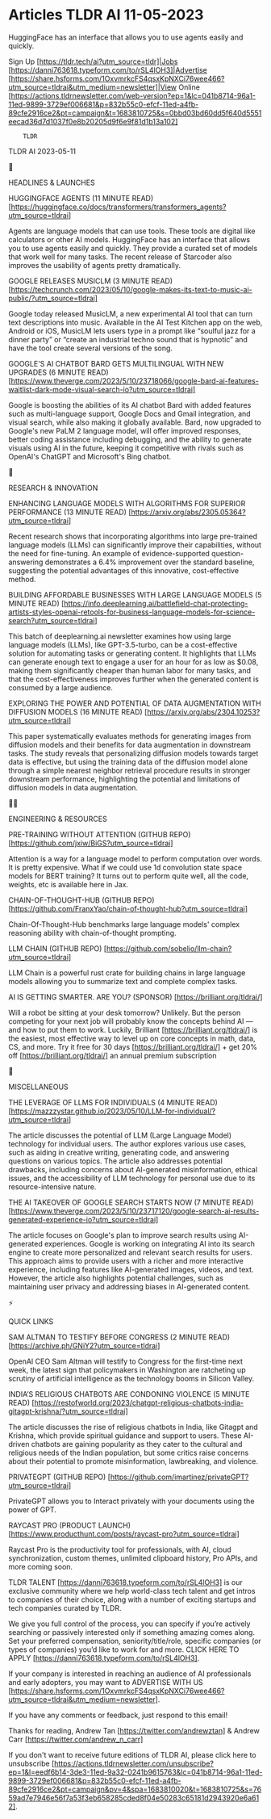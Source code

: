 # Articles TLDR AI 11-05-2023

HuggingFace has an interface that allows you to use agents easily and
quickly.  

Sign Up [https://tldr.tech/ai?utm_source=tldr]|Jobs
[https://danni763618.typeform.com/to/rSL4lOH3]|Advertise
[https://share.hsforms.com/1OxvmrkcFS4qsxKpNXCi76wee466?utm_source=tldrai&utm_medium=newsletter]|View
Online
[https://actions.tldrnewsletter.com/web-version?ep=1&lc=041b8714-96a1-11ed-9899-3729ef006681&p=832b55c0-efcf-11ed-a4fb-89cfe2916ce2&pt=campaign&t=1683810725&s=0bbd03bd60dd5f640d5551eecad36d7d1037f0e8b20205d9f6e9f81d1b13a102]


		TLDR 

TLDR AI 2023-05-11

🚀 

HEADLINES & LAUNCHES

HUGGINGFACE AGENTS (11 MINUTE READ)
[https://huggingface.co/docs/transformers/transformers_agents?utm_source=tldrai]


Agents are language models that can use tools. These tools are digital
like calculators or other AI models. HuggingFace has an interface that
allows you to use agents easily and quickly. They provide a curated
set of models that work well for many tasks. The recent release of
Starcoder also improves the usability of agents pretty dramatically. 

GOOGLE RELEASES MUSICLM (3 MINUTE READ)
[https://techcrunch.com/2023/05/10/google-makes-its-text-to-music-ai-public/?utm_source=tldrai]


Google today released MusicLM, a new experimental AI tool that can
turn text descriptions into music. Available in the AI Test Kitchen
app on the web, Android or iOS, MusicLM lets users type in a prompt
like “soulful jazz for a dinner party” or “create an industrial
techno sound that is hypnotic” and have the tool create several
versions of the song. 

GOOGLE'S AI CHATBOT BARD GETS MULTILINGUAL WITH NEW UPGRADES (6 MINUTE
READ)
[https://www.theverge.com/2023/5/10/23718066/google-bard-ai-features-waitlist-dark-mode-visual-search-io?utm_source=tldrai]


Google is boosting the abilities of its AI chatbot Bard with added
features such as multi-language support, Google Docs and Gmail
integration, and visual search, while also making it globally
available. Bard, now upgraded to Google's new PaLM 2 language model,
will offer improved responses, better coding assistance including
debugging, and the ability to generate visuals using AI in the future,
keeping it competitive with rivals such as OpenAI's ChatGPT and
Microsoft's Bing chatbot. 

🧠 

RESEARCH & INNOVATION

ENHANCING LANGUAGE MODELS WITH ALGORITHMS FOR SUPERIOR PERFORMANCE (13
MINUTE READ) [https://arxiv.org/abs/2305.05364?utm_source=tldrai] 

Recent research shows that incorporating algorithms into large
pre-trained language models (LLMs) can significantly improve their
capabilities, without the need for fine-tuning. An example of
evidence-supported question-answering demonstrates a 6.4% improvement
over the standard baseline, suggesting the potential advantages of
this innovative, cost-effective method. 

BUILDING AFFORDABLE BUSINESSES WITH LARGE LANGUAGE MODELS (5 MINUTE
READ)
[https://info.deeplearning.ai/battlefield-chat-protecting-artists-styles-openai-retools-for-business-language-models-for-science-search?utm_source=tldrai]


This batch of deeplearning.ai newsletter examines how using large
language models (LLMs), like GPT-3.5-turbo, can be a cost-effective
solution for automating tasks or generating content. It highlights
that LLMs can generate enough text to engage a user for an hour for as
low as $0.08, making them significantly cheaper than human labor for
many tasks, and that the cost-effectiveness improves further when the
generated content is consumed by a large audience. 

EXPLORING THE POWER AND POTENTIAL OF DATA AUGMENTATION WITH DIFFUSION
MODELS (16 MINUTE READ)
[https://arxiv.org/abs/2304.10253?utm_source=tldrai] 

This paper systematically evaluates methods for generating images from
diffusion models and their benefits for data augmentation in
downstream tasks. The study reveals that personalizing diffusion
models towards target data is effective, but using the training data
of the diffusion model alone through a simple nearest neighbor
retrieval procedure results in stronger downstream performance,
highlighting the potential and limitations of diffusion models in data
augmentation. 

🧑‍💻 

ENGINEERING & RESOURCES

PRE-TRAINING WITHOUT ATTENTION (GITHUB REPO)
[https://github.com/jxiw/BiGS?utm_source=tldrai] 

Attention is a way for a language model to perform computation over
words. It is pretty expensive. What if we could use 1d convolution
state space models for BERT training? It turns out to perform quite
well, all the code, weights, etc is available here in Jax. 

CHAIN-OF-THOUGHT-HUB (GITHUB REPO)
[https://github.com/FranxYao/chain-of-thought-hub?utm_source=tldrai] 

Chain-Of-Thought-Hub benchmarks large language models' complex
reasoning ability with chain-of-thought prompting. 

LLM CHAIN (GITHUB REPO)
[https://github.com/sobelio/llm-chain?utm_source=tldrai] 

LLM Chain is a powerful rust crate for building chains in large
language models allowing you to summarize text and complete complex
tasks. 

AI IS GETTING SMARTER. ARE YOU? (SPONSOR)
[https://brilliant.org/tldrai/] 

Will a robot be sitting at your desk tomorrow? Unlikely. But the
person competing for your next job will probably know the concepts
behind AI — and how to put them to work. Luckily, Brilliant
[https://brilliant.org/tldrai/] is the easiest, most effective way to
level up on core concepts in math, data, CS, and more. Try it free for
30 days [https://brilliant.org/tldrai/] + get 20% off
[https://brilliant.org/tldrai/] an annual premium subscription 

🎁 

MISCELLANEOUS

THE LEVERAGE OF LLMS FOR INDIVIDUALS (4 MINUTE READ)
[https://mazzzystar.github.io/2023/05/10/LLM-for-individual/?utm_source=tldrai]


The article discusses the potential of LLM (Large Language Model)
technology for individual users. The author explores various use
cases, such as aiding in creative writing, generating code, and
answering questions on various topics. The article also addresses
potential drawbacks, including concerns about AI-generated
misinformation, ethical issues, and the accessibility of LLM
technology for personal use due to its resource-intensive nature. 

THE AI TAKEOVER OF GOOGLE SEARCH STARTS NOW (7 MINUTE READ)
[https://www.theverge.com/2023/5/10/23717120/google-search-ai-results-generated-experience-io?utm_source=tldrai]


The article focuses on Google's plan to improve search results using
AI-generated experiences. Google is working on integrating AI into its
search engine to create more personalized and relevant search results
for users. This approach aims to provide users with a richer and more
interactive experience, including features like AI-generated images,
videos, and text. However, the article also highlights potential
challenges, such as maintaining user privacy and addressing biases in
AI-generated content. 

⚡ 

QUICK LINKS

SAM ALTMAN TO TESTIFY BEFORE CONGRESS (2 MINUTE READ)
[https://archive.ph/GNiY2?utm_source=tldrai] 

OpenAI CEO Sam Altman will testify to Congress for the first-time next
week, the latest sign that policymakers in Washington are ratcheting
up scrutiny of artificial intelligence as the technology booms in
Silicon Valley. 

INDIA’S RELIGIOUS CHATBOTS ARE CONDONING VIOLENCE (5 MINUTE READ)
[https://restofworld.org/2023/chatgpt-religious-chatbots-india-gitagpt-krishna/?utm_source=tldrai]


The article discusses the rise of religious chatbots in India, like
Gitagpt and Krishna, which provide spiritual guidance and support to
users. These AI-driven chatbots are gaining popularity as they cater
to the cultural and religious needs of the Indian population, but some
critics raise concerns about their potential to promote
misinformation, lawbreaking, and violence. 

PRIVATEGPT (GITHUB REPO)
[https://github.com/imartinez/privateGPT?utm_source=tldrai] 

PrivateGPT allows you to Interact privately with your documents using
the power of GPT. 

RAYCAST PRO (PRODUCT LAUNCH)
[https://www.producthunt.com/posts/raycast-pro?utm_source=tldrai] 

Raycast Pro is the productivity tool for professionals, with AI, cloud
synchronization, custom themes, unlimited clipboard history, Pro APIs,
and more coming soon. 

TLDR TALENT [https://danni763618.typeform.com/to/rSL4lOH3] is our
exclusive community where we help world-class tech talent and get
intros to companies of their choice, along with a number of exciting
startups and tech companies curated by TLDR.

We give you full control of the process, you can specify if you’re
actively searching or passively interested only if something amazing
comes along. Set your preferred compensation, seniority/title/role,
specific companies (or types of companies) you’d like to work for
and more. CLICK HERE TO APPLY
[https://danni763618.typeform.com/to/rSL4lOH3].

If your company is interested in reaching an audience of AI
professionals and early adopters, you may want to ADVERTISE WITH US
[https://share.hsforms.com/1OxvmrkcFS4qsxKpNXCi76wee466?utm_source=tldrai&utm_medium=newsletter].


If you have any comments or feedback, just respond to this email! 

Thanks for reading, 
Andrew Tan [https://twitter.com/andrewztan] & Andrew Carr
[https://twitter.com/andrew_n_carr] 

If you don't want to receive future editions of TLDR AI, please click
here to unsubscribe
[https://actions.tldrnewsletter.com/unsubscribe?ep=1&l=eedf6b14-3de3-11ed-9a32-0241b9615763&lc=041b8714-96a1-11ed-9899-3729ef006681&p=832b55c0-efcf-11ed-a4fb-89cfe2916ce2&pt=campaign&pv=4&spa=1683810020&t=1683810725&s=7659ad7e7946e56f7a53f3eb658285cded8f04e50283c65181d2943920e6a612].


 